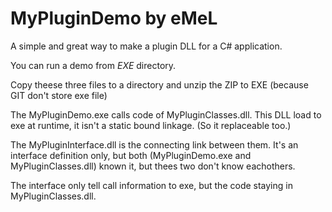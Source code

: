# MyPluginDemo by eMeL

A simple and great way to make a plugin DLL for a C# application. 

You can run a demo from _EXE_ directory.

Copy theese three files to a directory and unzip the ZIP to EXE (because GIT don't store exe file)

The MyPluginDemo.exe calls code of MyPluginClasses.dll.
This DLL load to exe at runtime, it isn't a static bound linkage. (So it replaceable too.)

The MyPluginInterface.dll is the connecting link between them.
It's an interface definition only, but both (MyPluginDemo.exe and MyPluginClasses.dll) known it, but thees two don't know eachothers. 

The interface only tell call information to exe, but the code staying in MyPluginClasses.dll.